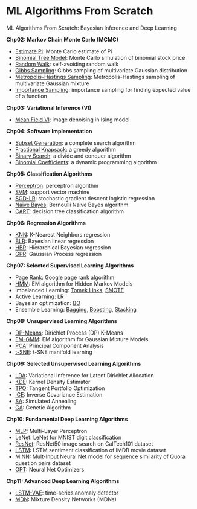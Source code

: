 # ML Algorithms From Scratch
ML Algorithms From Scratch: Bayesian Inference and Deep Learning

**Chp02: Markov Chain Monte Carlo (MCMC)**
- [Estimate Pi](./chp02/monte_carlo_pi.py): Monte Carlo estimate of Pi
- [Binomial Tree Model](./chp02/binomial_tree.py): Monte Carlo simulation of binomial stock price
- [Random Walk](./chp02/random_walk.py): self-avoiding random walk
- [Gibbs Sampling](./chp02/gibbs_gauss.py): Gibbs sampling of multivariate Gaussian distribution
- [Metropolis-Hastings Sampling](./chp02/mh_gauss2d.py): Metropolis-Hastings sampling of multivariate Gaussian mixture
- [Importance Sampling](./chp02/imp_samp.py): importance sampling for finding expected value of a function

**Chp03: Variational Inference (VI)**
- [Mean Field VI](./chp03/mean_field_mrf.py): image denoising in Ising model

**Chp04: Software Implementation**
- [Subset Generation](./chp04/subset_gen.py): a complete search algorithm
- [Fractional Knapsack](./chp04/knapsack_greedy.py): a greedy algorithm
- [Binary Search](./chp04/binary_search.py): a divide and conquer algorithm
- [Binomial Coefficients](./chp04/binomial_coeffs.py): a dynamic programming algorithm

**Chp05: Classification Algorithms**
- [Perceptron](./chp05/perceptron.py): perceptron algorithm
- [SVM](./chp05/svm.py): support vector machine
- [SGD-LR](./chp05/sgd_lr.py): stochastic gradient descent logistic regression
- [Naive Bayes](./chp05/naive_bayes.py): Bernoulli Naive Bayes algorithm
- [CART](./chp05/cart.py): decision tree classification algorithm

**Chp06: Regression Algorithms**
- [KNN](./chp06/knn_reg.py): K-Nearest Neighbors regression
- [BLR](./chp06/ridge_reg.py): Bayesian linear regression
- [HBR](./chp06/hierarchical_regression.py): Hierarchical Bayesian regression
- [GPR](./chp06/gp_reg.py): Gaussian Process regression

**Chp07: Selected Supervised Learning Algorithms**
- [Page Rank](./chp07/page_rank.py): Google page rank algorithm
- [HMM](./chp07/hmm.py): EM algorithm for Hidden Markov Models
- Imbalanced Learning: [Tomek Links](./chp07/plot_tomek_links.py), [SMOTE](./chp07/plot_smote_regular.py)
- Active Learning: [LR](./chp07/demo_logreg.py)
- Bayesian optimization: [BO](./chp07/bayes_opt_sklearn.py)
- Ensemble Learning: [Bagging](./chp07/bagging_clf.py), [Boosting](./chp07/adaboost_clf.py), [Stacking](./chp07/stacked_clf.py)

**Chp08: Unsupervised Learning Algorithms**
- [DP-Means](./chp08/dpmeans.py): Dirichlet Process (DP) K-Means
- [EM-GMM](./chp08/gmm.py): EM algorithm for Gaussian Mixture Models
- [PCA](./chp08/pca.py): Principal Component Analysis
- [t-SNE](./chp08/manifold_learning.py): t-SNE manifold learning

**Chp09: Selected Unsupervised Learning Algorithms**
- [LDA](./chp09/lda.py): Variational Inference for Latent Dirichlet Allocation
- [KDE](./chp09/kde.py): Kernel Density Estimator
- [TPO](./chp09/portfolio_opt.py): Tangent Portfolio Optimization
- [ICE](./chp09/inv_cov.py): Inverse Covariance Estimation
- [SA](./chp09/sim_annealing.py): Simulated Annealing
- [GA](./chp09/ga.py): Genetic Algorithm

**Chp10: Fundamental Deep Learning Algorithms**
- [MLP](./chp10/mlp.py): Multi-Layer Perceptron
- [LeNet](./chp10/lenet.py): LeNet for MNIST digit classification
- [ResNet](./chp10/image_search.py): ResNet50 image search on CalTech101 dataset
- [LSTM](./chp10/lstm_sentiment.py): LSTM sentiment classification of IMDB movie dataset
- [MINN](./chp10/multi_input_nn.py): Mult-Input Neural Net model for sequence similarity of Quora question pairs dataset
- [OPT](./chp10/keras_optimizers.py): Neural Net Optimizers

**Chp11: Advanced Deep Learning Algorithms**
- [LSTM-VAE](./chp11/lstm_vae.py): time-series anomaly detector
- [MDN](./chp11/keras_mdn.py): Mixture Density Networks (MDNs)



